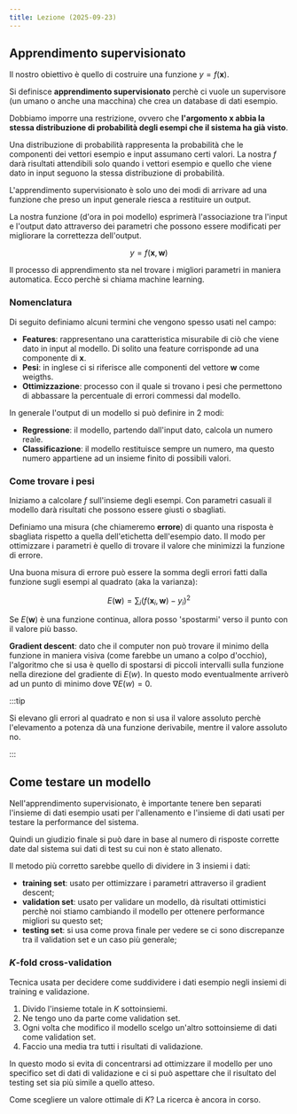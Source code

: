 ```yaml
---
title: Lezione (2025-09-23)
---
```


## Apprendimento supervisionato

Il nostro obiettivo è quello di costruire una funzione $y = f(\mathbf{x})$.

Si definisce **apprendimento supervisionato** perchè ci vuole un supervisore (un
umano o anche una macchina) che crea un database di dati esempio.

Dobbiamo imporre una restrizione, ovvero che **l'argomento $\mathbf{x}$ abbia la
stessa distribuzione di probabilità degli esempi che il sistema ha già visto**.

Una distribuzione di probabilità rappresenta la probabilità che le componenti
dei vettori esempio e input assumano certi valori. La nostra $f$ darà risultati
attendibili solo quando i vettori esempio e quello che viene dato in input
seguono la stessa distribuzione di probabilità.

L'apprendimento supervisionato è solo uno dei modi di arrivare ad una funzione
che preso un input generale riesca a restituire un output.

La nostra funzione (d'ora in poi modello) esprimerà l'associazione tra l'input e
l'output dato attraverso dei parametri che possono essere modificati per
migliorare la correttezza dell'output.

$$
y = f(\mathbf{x}, \mathbf{w})
$$

Il processo di apprendimento sta nel trovare i migliori parametri in maniera
automatica. Ecco perchè si chiama machine learning.

### Nomenclatura

Di seguito definiamo alcuni termini che vengono spesso usati nel campo:

- **Features**: rappresentano una caratteristica misurabile di ciò che viene
  dato in input al modello. Di solito una feature corrisponde ad una componente
  di $\mathbf{x}$.
- **Pesi**: in inglese ci si riferisce alle componenti del vettore $\mathbf{w}$
  come weigths.
- **Ottimizzazione**: processo con il quale si trovano i pesi che permettono di
  abbassare la percentuale di errori commessi dal modello.

In generale l'output di un modello si può definire in 2 modi:

- **Regressione**: il modello, partendo dall'input dato, calcola un numero
  reale.
- **Classificazione**: il modello restituisce sempre un numero, ma questo numero
  appartiene ad un insieme finito di possibili valori.

### Come trovare i pesi

Iniziamo a calcolare $f$ sull'insieme degli esempi. Con parametri casuali il
modello darà risultati che possono essere giusti o sbagliati.

Definiamo una misura (che chiameremo **errore**) di quanto una risposta è
sbagliata rispetto a quella dell'etichetta dell'esempio dato. Il modo per
ottimizzare i parametri è quello di trovare il valore che minimizzi la funzione
di errore.

Una buona misura di errore può essere la somma degli errori fatti dalla funzione
sugli esempi al quadrato (aka la varianza):

$$
E(\mathbf{w}) = \sum_{i} (f(\mathbf{x}_i, \mathbf{w}) - y_i)^2
$$

Se $E(\mathbf{w})$ è una funzione continua, allora posso 'spostarmi' verso il
punto con il valore più basso.

**Gradient descent**: dato che il computer non può trovare il minimo della
funzione in maniera visiva (come farebbe un umano a colpo d'occhio), l'algoritmo
che si usa è quello di spostarsi di piccoli intervalli sulla funzione nella
direzione del gradiente di $E(w)$. In questo modo eventualmente arriverò ad un
punto di minimo dove $\nabla E(w) = 0$.

:::tip

Si elevano gli errori al quadrato e non si usa il valore assoluto perchè
l'elevamento a potenza dà una funzione derivabile, mentre il valore assoluto no.

:::

## Come testare un modello

Nell'apprendimento supervisionato, è importante tenere ben separati l'insieme di
dati esempio usati per l'allenamento e l'insieme di dati usati per testare la
performance del sistema.

Quindi un giudizio finale si può dare in base al numero di risposte corrette
date dal sistema sui dati di test su cui non è stato allenato.

Il metodo più corretto sarebbe quello di dividere in 3 insiemi i dati:

- **training set**: usato per ottimizzare i parametri attraverso il gradient
  descent;
- **validation set**: usato per validare un modello, dà risultati ottimistici
  perchè noi stiamo cambiando il modello per ottenere performance migliori su
  questo set;
- **testing set**: si usa come prova finale per vedere se ci sono discrepanze
  tra il validation set e un caso più generale;

### $K$-fold cross-validation

Tecnica usata per decidere come suddividere i dati esempio negli insiemi di
training e validazione.

1. Divido l'insieme totale in $K$ sottoinsiemi.
2. Ne tengo uno da parte come validation set.
3. Ogni volta che modifico il modello scelgo un'altro sottoinsieme di dati come
   validation set.
4. Faccio una media tra tutti i risultati di validazione.

In questo modo si evita di concentrarsi ad ottimizzare il modello per uno
specifico set di dati di validazione e ci si può aspettare che il risultato del
testing set sia più simile a quello atteso.

Come scegliere un valore ottimale di $K$? La ricerca è ancora in corso.

